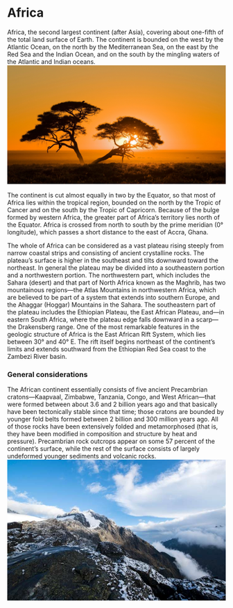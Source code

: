 # Africa

Africa, the second largest continent (after Asia), covering about one-fifth of the total land surface of Earth. The continent is bounded on the west by the Atlantic Ocean, on the north by the Mediterranean Sea, on the east by the Red Sea and the Indian Ocean, and on the south by the mingling waters of the Atlantic and Indian oceans.
![Branching](gfmfgm.jpg)

The continent is cut almost equally in two by the Equator, so that most of Africa lies within the tropical region, bounded on the north by the Tropic of Cancer and on the south by the Tropic of Capricorn. Because of the bulge formed by western Africa, the greater part of Africa’s territory lies north of the Equator. Africa is crossed from north to south by the prime meridian (0° longitude), which passes a short distance to the east of Accra, Ghana.

The whole of Africa can be considered as a vast plateau rising steeply from narrow coastal strips and consisting of ancient crystalline rocks. The plateau’s surface is higher in the southeast and tilts downward toward the northeast. In general the plateau may be divided into a southeastern portion and a northwestern portion. The northwestern part, which includes the Sahara (desert) and that part of North Africa known as the Maghrib, has two mountainous regions—the Atlas Mountains in northwestern Africa, which are believed to be part of a system that extends into southern Europe, and the Ahaggar (Hoggar) Mountains in the Sahara. The southeastern part of the plateau includes the Ethiopian Plateau, the East African Plateau, and—in eastern South Africa, where the plateau edge falls downward in a scarp—the Drakensberg range. One of the most remarkable features in the geologic structure of Africa is the East African Rift System, which lies between 30° and 40° E. The rift itself begins northeast of the continent’s limits and extends southward from the Ethiopian Red Sea coast to the Zambezi River basin.

### General considerations

The African continent essentially consists of five ancient Precambrian cratons—Kaapvaal, Zimbabwe, Tanzania, Congo, and West African—that were formed between about 3.6 and 2 billion years ago and that basically have been tectonically stable since that time; those cratons are bounded by younger fold belts formed between 2 billion and 300 million years ago. All of those rocks have been extensively folded and metamorphosed (that is, they have been modified in composition and structure by heat and pressure). Precambrian rock outcrops appear on some 57 percent of the continent’s surface, while the rest of the surface consists of largely undeformed younger sediments and volcanic rocks.
![Branching](dhdssadsa.jpg)
